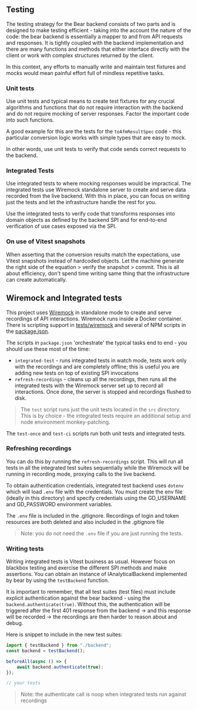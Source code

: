 ## Testing

The testing strategy for the Bear backend consists of two parts and is designed to make testing efficient - taking
into the account the nature of the code: the bear backend is essentially a mapper to and from API requests and
responses. It is tightly coupled with the backend implementation and there are many functions and methods that
either interface directly with the client or work with complex structures returned by the client.

In this context, any efforts to manually write and maintain test fixtures and mocks would mean painful effort full
of mindless repetitive tasks.

### Unit tests

Use unit tests and typical means to create test fixtures for any crucial algorithms and functions that do not require
interaction with the backend and do not require mocking of server responses. Factor the important code into such
functions.

A good example for this are the tests for the `toAfmResultSpec` code - this particular conversion logic works with
simple types that are easy to mock.

In other words, use unit tests to verify that code sends correct requests to the backend.

### Integrated Tests

Use integrated tests to where mocking responses would be impractical. The integrated tests use Wiremock standalone
server to create and serve data recorded from the live backend. With this in place, you can focus on writing just
the tests and let the infrastructure handle the rest for you.

Use the integrated tests to verify code that transforms responses into domain objects as defined by the backend SPI
and for end-to-end verification of use cases exposed via the SPI.

### On use of Vitest snapshots

When asserting that the conversion results match the expectations, use Vitest snapshots instead of hardcoded objects.
Let the machine generate the right side of the equation > verify the snapshot > commit. This is all about efficiency, don't
spend time writing same thing that the infrastructure can create automatically.

## Wiremock and Integrated tests

This project uses [Wiremock](http://wiremock.org/docs/getting-started/) in standalone mode to create and serve recordings
of API interactions. Wiremock runs inside a Docker container. There is scripting support in [tests/wiremock](tests/wiremock)
and several of NPM scripts in the [package.json](package.json).

The scripts in `package.json` 'orchestrate' the typical tasks end to end - you should use these most of the time:

-   `integrated-test` - runs integrated tests in watch mode, tests work only with the recordings and are completely
    offline; this is useful you are adding new tests on top of existing SPI invocations
-   `refresh-recordings` - cleans up all the recordings, then runs all the integrated tests with the Wiremock server
    set up to record all interactions. Once done, the server is stopped and recordings flushed to disk.

> The `test` script runs just the unit tests located in the `src` directory. This is by choice - the integrated tests
> require an additional setup and node environment monkey-patching.

The `test-once` and `test-ci` scripts run both unit tests and integrated tests.

### Refreshing recordings

You can do this by running the `refresh-recordings` script. This will run all tests in all the integrated test suites
sequentially while the Wiremock will be running in recording mode, proxying calls to the live backend.

To obtain authentication credentials, integrated test backend uses `dotenv` which will load `.env` file with the
credentials. You must create the env file (ideally in this directory) and specify credentials using the GD_USERNAME
and GD_PASSWORD environment variables.

The `.env` file is included in the .gitignore. Recordings of login and token resources are both deleted and also
included in the .gitignore file

> Note: you do not need the `.env` file if you are just running the tests.

### Writing tests

Writing integrated tests is Vitest business as usual. However focus on blackbox testing and exercise the
different SPI methods and make assertions. You can obtain an instance of IAnalyticalBackend implemented by bear
by using the `testBackend` function.

It is important to remember, that all test suites (test files) must include explicit authentication against
the bear backend - using the `backend.authenticate(true)`. Without this, the authentication will be triggered after
the first 401 response from the backend -> and this response will be recorded -> the recordings are then harder
to reason about and debug.

Here is snippet to include in the new test suites:

```typescript
import { testBackend } from "./backend";
const backend = testBackend();

beforeAll(async () => {
    await backend.authenticate(true);
});

// your tests
```

> Note: the authenticate call is noop when integrated tests run against recordings
